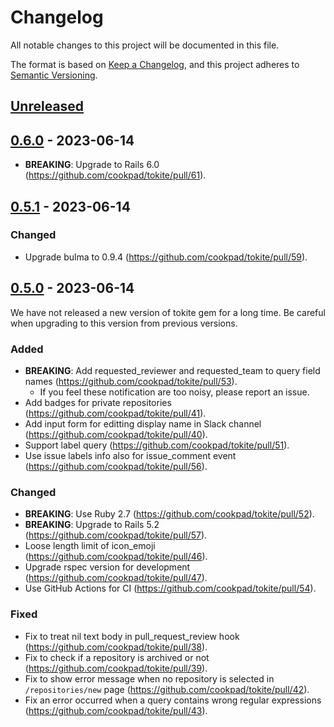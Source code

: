 # Changelog

All notable changes to this project will be documented in this file.

The format is based on [Keep a Changelog](https://keepachangelog.com/en/1.1.0/),
and this project adheres to [Semantic Versioning](https://semver.org/spec/v2.0.0.html).

## [Unreleased]

## [0.6.0] - 2023-06-14

- **BREAKING**: Upgrade to Rails 6.0 (https://github.com/cookpad/tokite/pull/61).

## [0.5.1] - 2023-06-14

### Changed

- Upgrade bulma to 0.9.4 (https://github.com/cookpad/tokite/pull/59).

## [0.5.0] - 2023-06-14

We have not released a new version of tokite gem for a long time. Be careful when upgrading to this version from previous versions.

### Added

- **BREAKING**: Add requested_reviewer and requested_team to query field names (https://github.com/cookpad/tokite/pull/53).
    - If you feel these notification are too noisy, please report an issue.
- Add badges for private repositories (https://github.com/cookpad/tokite/pull/41).
- Add input form for editting display name in Slack channel (https://github.com/cookpad/tokite/pull/40).
- Support label query (https://github.com/cookpad/tokite/pull/51).
- Use issue labels info also for issue_comment event (https://github.com/cookpad/tokite/pull/56).

### Changed

- **BREAKING**: Use Ruby 2.7 (https://github.com/cookpad/tokite/pull/52).
- **BREAKING**: Upgrade to Rails 5.2 (https://github.com/cookpad/tokite/pull/57).
- Loose length limit of icon_emoji (https://github.com/cookpad/tokite/pull/46).
- Upgrade rspec version for development (https://github.com/cookpad/tokite/pull/47).
- Use GitHub Actions for CI (https://github.com/cookpad/tokite/pull/54).

### Fixed

- Fix to treat nil text body in pull_request_review hook (https://github.com/cookpad/tokite/pull/38).
- Fix to check if a repository is archived or not (https://github.com/cookpad/tokite/pull/39).
- Fix to show error message when no repository is selected in `/repositories/new` page (https://github.com/cookpad/tokite/pull/42).
- Fix an error occurred when a query contains wrong regular expressions (https://github.com/cookpad/tokite/pull/43).


[Unreleased]: https://github.com/cookpad/tokite/compare/v0.6.0...HEAD
[0.6.0]: https://github.com/cookpad/tokite/compare/v0.5.1...v0.6.0
[0.5.1]: https://github.com/cookpad/tokite/compare/v0.5.0...v0.5.1
[0.5.0]: https://github.com/cookpad/tokite/compare/v0.4.1...v0.5.0
